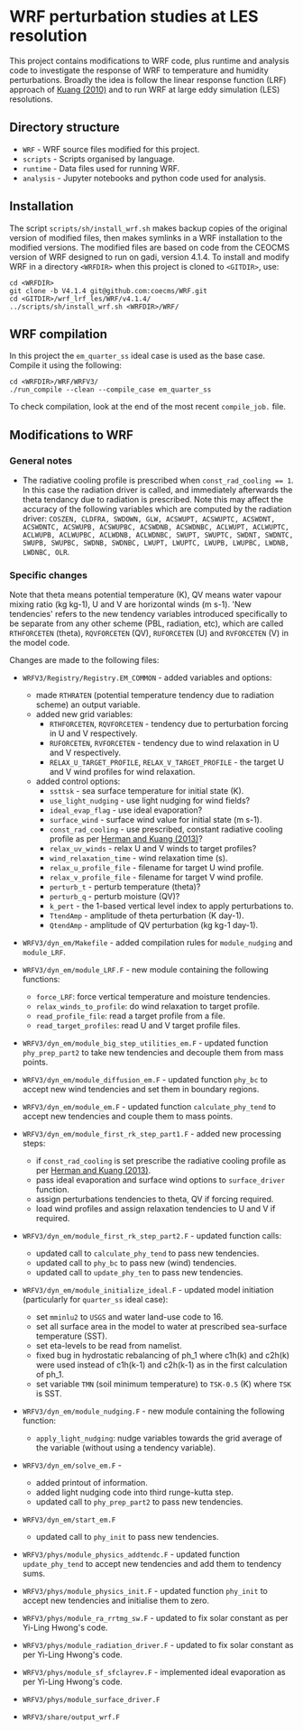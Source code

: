 # WRF perturbation studies at LES resolution

This project contains modifications to WRF code, plus runtime and analysis code to investigate the response of WRF to temperature and humidity perturbations. 
Broadly the idea is follow the linear response function (LRF) approach of [Kuang (2010)](https://doi.org/10.1175/2009JAS3260.1) and to run WRF at large eddy 
simulation (LES) resolutions.

## Directory structure

- `WRF` - WRF source files modified for this project.
- `scripts` - Scripts organised by language.
- `runtime` - Data files used for running WRF.
- `analysis` - Jupyter notebooks and python code used for analysis.

## Installation

The script `scripts/sh/install_wrf.sh` makes backup copies of the original version of modified files, then makes symlinks in a WRF installation to the modified 
versions. The modified files are based on code from the CEOCMS version of WRF designed to run on gadi, version 4.1.4. To install and modify WRF in a directory 
`<WRFDIR>` when this project is cloned to `<GITDIR>`, use:

```
cd <WRFDIR>
git clone -b V4.1.4 git@github.com:coecms/WRF.git
cd <GITDIR>/wrf_lrf_les/WRF/v4.1.4/
../scripts/sh/install_wrf.sh <WRFDIR>/WRF/
```

## WRF compilation

In this project the `em_quarter_ss` ideal case is used as the base case. Compile it using the following:

```
cd <WRFDIR>/WRF/WRFV3/
./run_compile --clean --compile_case em_quarter_ss
```

To check compilation, look at the end of the most recent `compile_job.` file.

## Modifications to WRF

### General notes

* The radiative cooling profile is prescribed when `const_rad_cooling == 1`. In this case the radiation driver is called, and immediately afterwards the theta tendancy due to radiation is prescribed. Note this may affect the accuracy of the following variables which are computed by the radiation driver: `COSZEN, CLDFRA, SWDOWN, GLW, ACSWUPT, ACSWUPTC, ACSWDNT, ACSWDNTC, ACSWUPB, ACSWUPBC, ACSWDNB, ACSWDNBC, ACLWUPT, ACLWUPTC, ACLWUPB, ACLWUPBC, ACLWDNB, ACLWDNBC, SWUPT, SWUPTC, SWDNT, SWDNTC, SWUPB, SWUPBC, SWDNB, SWDNBC, LWUPT, LWUPTC, LWUPB, LWUPBC, LWDNB, LWDNBC, OLR`.

### Specific changes

Note that theta means potential temperature (K), QV means water vapour mixing ratio (kg kg-1), U and V are horizontal winds (m s-1). 'New tendencies' refers to the new tendency variables introduced specifically to be separate from any other scheme (PBL, radiation, etc), which are called `RTHFORCETEN` (theta), `RQVFORCETEN` (QV), `RUFORCETEN` (U) and `RVFORCETEN` (V) in the model code.

Changes are made to the following files:

- `WRFV3/Registry/Registry.EM_COMMON` - added variables and options:
	- made `RTHRATEN` (potential temperature tendency due to radiation scheme) an output variable.
	- added new grid variables:
		- `RTHFORCETEN`, `RQVFORCETEN` - tendency due to perturbation forcing in U and V respectively.
		- `RUFORCETEN`, `RVFORCETEN` - tendency due to wind relaxation in U and V respectively.
		- `RELAX_U_TARGET_PROFILE`, `RELAX_V_TARGET_PROFILE` - the target U and V wind profiles for wind relaxation.
	- added control options: 
		- `ssttsk` - sea surface temperature for initial state (K).
		- `use_light_nudging` - use light nudging for wind fields?
		- `ideal_evap_flag` - use ideal evaporation?
		- `surface_wind` - surface wind value for initial state (m s-1).
		- `const_rad_cooling` - use prescribed, constant radiative cooling profile as per [Herman and Kuang (2013)](https://doi.org/10.1002/jame.20037)?
		- `relax_uv_winds` - relax U and V winds to target profiles?
		- `wind_relaxation_time` - wind relaxation time (s).
		- `relax_u_profile_file` - filename for target U wind profile.
		- `relax_v_profile_file` - filename for target V wind profile.
		- `perturb_t` - perturb temperature (theta)?
		- `perturb_q` - perturb moisture (QV)?  
		- `k_pert` - the 1-based vertical level index to apply perturbations to.
		- `TtendAmp` - amplitude of theta perturbation (K day-1).
		- `QtendAmp` - amplitude of QV perturbation (kg kg-1 day-1).

- `WRFV3/dyn_em/Makefile` - added compilation rules for `module_nudging` and `module_LRF`.
- `WRFV3/dyn_em/module_LRF.F` - new module containing the following functions:
	- `force_LRF`: force vertical temperature and moisture tendencies.
	- `relax_winds_to_profile`: do wind relaxation to target profile.
	- `read_profile_file`: read a target profile from a file.
	- `read_target_profiles`: read U and V target profile files.
- `WRFV3/dyn_em/module_big_step_utilities_em.F` - updated function  `phy_prep_part2` to take new tendencies and decouple them from mass points.
- `WRFV3/dyn_em/module_diffusion_em.F` - updated function `phy_bc` to accept new wind tendencies and set them in boundary regions.
- `WRFV3/dyn_em/module_em.F` - updated function `calculate_phy_tend` to accept new tendencies and couple them to mass points.
- `WRFV3/dyn_em/module_first_rk_step_part1.F` - added new processing steps:
	- if `const_rad_cooling` is set prescribe the radiative cooling profile as per [Herman and Kuang (2013)](https://doi.org/10.1002/jame.20037).
	- pass ideal evaporation and surface wind options to `surface_driver` function.
	- assign perturbations tendencies to theta, QV if forcing required.
	- load wind profiles and assign relaxation tendencies to U and V if required.
- `WRFV3/dyn_em/module_first_rk_step_part2.F` - updated function calls:
	- updated call to `calculate_phy_tend` to pass new tendencies.
	- updated call to `phy_bc` to pass new (wind) tendencies.
	- updated call to `update_phy_ten` to pass new tendencies.
- `WRFV3/dyn_em/module_initialize_ideal.F` - updated model initiation (particularly for `quarter_ss` ideal case):
	- set `mminlu2` to `USGS` and water land-use code to 16.
	- set all surface area in the model to water at prescribed sea-surface temperature (SST).
	- set eta-levels to be read from namelist.
	- fixed bug in hydrostatic rebalancing of ph_1 where c1h(k) and c2h(k) were used instead of c1h(k-1) and c2h(k-1) as in the first calculation of ph_1.
	- set variable `TMN` (soil minimum temperature) to `TSK-0.5` (K) where `TSK` is SST.
- `WRFV3/dyn_em/module_nudging.F` - new module containing the following function:
	- `apply_light_nudging`: nudge variables towards the grid average of the variable (without using a tendency variable).
- `WRFV3/dyn_em/solve_em.F` -
	- added printout of information.
	- added light nudging code into third runge-kutta step. 
	- updated call to `phy_prep_part2` to pass new tendencies.
- `WRFV3/dyn_em/start_em.F`
	- updated call to `phy_init` to pass new tendencies.

- `WRFV3/phys/module_physics_addtendc.F` - updated function `update_phy_tend` to accept new tendencies and add them to tendency sums.
- `WRFV3/phys/module_physics_init.F` - updated function `phy_init` to accept new tendencies and initialise them to zero.
- `WRFV3/phys/module_ra_rrtmg_sw.F` - updated to fix solar constant as per Yi-Ling Hwong's code.
- `WRFV3/phys/module_radiation_driver.F` - updated to fix solar constant as per Yi-Ling Hwong's code.
- `WRFV3/phys/module_sf_sfclayrev.F` - implemented ideal evaporation as per Yi-Ling Hwong's code.
- `WRFV3/phys/module_surface_driver.F`
- `WRFV3/share/output_wrf.F`
